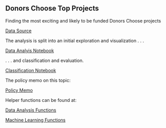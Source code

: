 ## Donors Choose Top Projects

Finding the most exciting and likely to be funded Donors Choose projects 

[Data Source](https://www.kaggle.com/c/kdd-cup-2014-predicting-excitement-at-donors-choose/data)

The analysis is split into an initial exploration and visualization . . . 

[Data Analyis Notebook](https://github.com/natashamathur/MachineLearning2018/blob/master/Homework3/DonorsChoose_DataAnalysis.ipynb)

 . . . and classification and evaluation. 

[Classification Notebook](https://github.com/natashamathur/MachineLearning2018/blob/master/Homework3/DonorsChoose_Classification%2B.ipynb)

The policy memo on this topic:

[Policy Memo](https://github.com/natashamathur/MachineLearning2018/blob/master/Homework3/Donors%20Choose%20Policy%20Memo.pdf)


Helper functions can be found at:

[Data Analysis Functions](https://github.com/natashamathur/MachineLearning2018/blob/master/Homework3/data_functions.py)

[Machine Learning Functions](https://github.com/natashamathur/MachineLearning2018/blob/master/Homework3/ml_functions.py)


